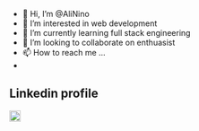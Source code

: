 - 👋 Hi, I’m @AliNino
- 👀 I’m interested in web development
- 🌱 I’m currently learning full stack engineering
- 💞️ I’m looking to collaborate on enthuasist
- 📫 How to reach me ...
-  

<!DOCTYPE html>
<html>
<body>

<h2>Linkedin profile</h2>
 <a href="https://www.linkedin.com/in/ismat-samadov-42414b241/">
<img src="https://upload.wikimedia.org/wikipedia/commons/thumb/c/ca/LinkedIn_logo_initials.png/640px-LinkedIn_logo_initials.png" alt="linkedin" width="20" height="20">
</body>
</html>

<!---
AliNino/AliNino is a ✨ special ✨ repository because its `README.md` (this file) appears on your GitHub profile.
You can click the Preview link to take a look at your changes.
--->

